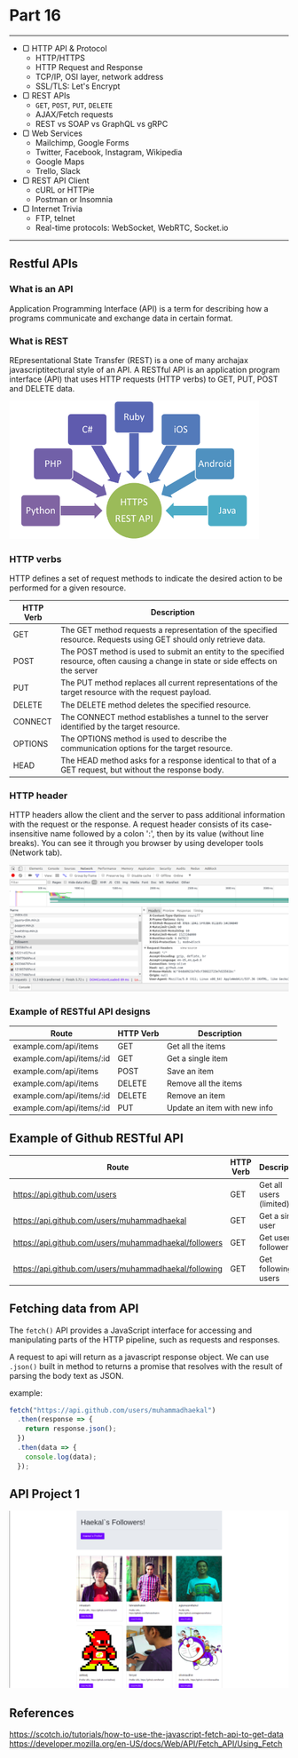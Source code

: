 # Part 16

---

* ▢ HTTP API & Protocol
  * HTTP/HTTPS
  * HTTP Request and Response
  * TCP/IP, OSI layer, network address
  * SSL/TLS: Let's Encrypt
* ▢ REST APIs
  * `GET`, `POST`, `PUT`, `DELETE`
  * AJAX/Fetch requests
  * REST vs SOAP vs GraphQL vs gRPC
* ▢ Web Services
  * Mailchimp, Google Forms
  * Twitter, Facebook, Instagram, Wikipedia
  * Google Maps
  * Trello, Slack
* ▢ REST API Client
  * cURL or HTTPie
  * Postman or Insomnia
* ▢ Internet Trivia
  * FTP, telnet
  * Real-time protocols: WebSocket, WebRTC, Socket.io

---

## Restful APIs

### What is an API

Application Programming Interface (API) is a term for describing how a programs communicate and exchange data in certain format.

### What is REST

REpresentational State Transfer (REST) is a one of many archajax javascriptitectural style of an API. A RESTful API is an application program interface (API) that uses HTTP requests (HTTP verbs) to GET, PUT, POST and DELETE data.

![Rest API](./assets/restful.png)

### HTTP verbs

HTTP defines a set of request methods to indicate the desired action to be performed for a given resource.

| HTTP Verb | Description                                                                                                                          |
| --------- | ------------------------------------------------------------------------------------------------------------------------------------ |
| GET       | The GET method requests a representation of the specified resource. Requests using GET should only retrieve data.                    |
| POST      | The POST method is used to submit an entity to the specified resource, often causing a change in state or side effects on the server |
| PUT       | The PUT method replaces all current representations of the target resource with the request payload.                                 |
| DELETE    | The DELETE method deletes the specified resource.                                                                                    |
| CONNECT   | The CONNECT method establishes a tunnel to the server identified by the target resource.                                             |
| OPTIONS   | The OPTIONS method is used to describe the communication options for the target resource.                                            |
| HEAD      | The HEAD method asks for a response identical to that of a GET request, but without the response body.                               |

### HTTP header

HTTP headers allow the client and the server to pass additional information with the request or the response. A request header consists of its case-insensitive name followed by a colon ':', then by its value (without line breaks). You can see it through you browser by using developer tools (Network tab).

![Inspect HTTP Request](./assets/inspectHTTPRequests.png)

### Example of RESTful API designs

| Route                     | HTTP Verb | Description                  |
| ------------------------- | --------- | ---------------------------- |
| example.com/api/items     | GET       | Get all the items            |
| example.com/api/items/:id | GET       | Get a single item            |
| example.com/api/items     | POST      | Save an item                 |
| example.com/api/items     | DELETE    | Remove all the items         |
| example.com/api/items/:id | DELETE    | Remove an item               |
| example.com/api/items/:id | PUT       | Update an item with new info |

## Example of Github RESTful API

| Route                                                 | HTTP Verb | Description             |
| ----------------------------------------------------- | --------- | ----------------------- |
| https://api.github.com/users                          | GET       | Get all users (limited) |
| https://api.github.com/users/muhammadhaekal           | GET       | Get a single user       |
| https://api.github.com/users/muhammadhaekal/followers | GET       | Get user followers      |
| https://api.github.com/users/muhammadhaekal/following | GET       | Get following users     |

## Fetching data from API

The `fetch()` API provides a JavaScript interface for accessing and manipulating parts of the HTTP pipeline, such as requests and responses.

A request to api will return as a javascript response object. We can use `.json()` built in method to returns a promise that resolves with the result of parsing the body text as JSON.

example:

```js
fetch("https://api.github.com/users/muhammadhaekal")
  .then(response => {
    return response.json();
  })
  .then(data => {
    console.log(data);
  });
```

## API Project 1

![ExpectedOutput](./assets/API-project-1.png)

## References

https://scotch.io/tutorials/how-to-use-the-javascript-fetch-api-to-get-data
https://developer.mozilla.org/en-US/docs/Web/API/Fetch_API/Using_Fetch
